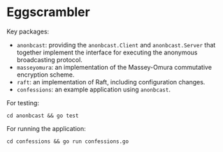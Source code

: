 # Eggscrambler

Key packages:
- `anonbcast`: providing the `anonbcast.Client` and `anonbcast.Server` that together implement the interface for executing the anonymous broadcasting protocol.
- `masseyomura`: an implementation of the Massey-Omura commutative encryption scheme.
- `raft`: an implementation of Raft, including configuration changes.
- `confessions`: an example application using `anonbcast`.

For testing:
```
cd anonbcast && go test
```

For running the application:
```
cd confessions && go run confessions.go
```
